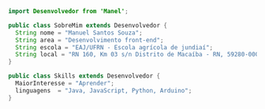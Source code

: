 ```java
import Desenvolvedor from 'Manel';

public class SobreMim extends Desenvolvedor {
  String nome = "Manuel Santos Souza";
  String area = "Desenvolvimento front-end";
  String escola = "EAJ/UFRN - Escola agrícola de jundiaí";
  String local = "RN 160, Km 03 s/n Distrito de Macaíba - RN, 59280-000";
}

public class Skills extends Desenvolvedor {
  MaiorInteresse = "Aprender";
  linguagens  = "Java, JavaScript, Python, Arduino";
}
```
<!---
manuelzzz/manuelzzz is a ✨ special ✨ repository because its `README.md` (this file) appears on your GitHub profile.
You can click the Preview link to take a look at your changes.
--->
